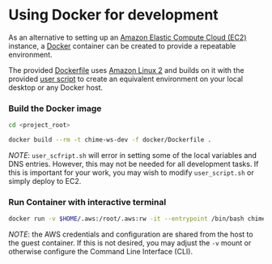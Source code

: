 # Using Docker for development

As an alternative to setting up an [Amazon Elastic Compute Cloud (EC2)](https://aws.amazon.com/pm/ec2/) instance, a [Docker](https://www.docker.com/) container can be created to provide a repeatable environment.

The provided [Dockerfile](./Dockerfile) uses [Amazon Linux 2](https://aws.amazon.com/amazon-linux-2) and builds on it with the provided [user script](../userdata/user_script.sh) to create an equivalent environment on your local desktop or any Docker host.


### Build the Docker image

```bash
cd <project_root>

docker build --rm -t chime-ws-dev -f docker/Dockerfile .
 ```

 _NOTE_: `user_scfript.sh` will error in setting some of the local variables and DNS entries. However, this may not be needed for all development tasks. If this is important for your work, you may wish to modify `user_script.sh` or simply deploy to EC2.

### Run Container with interactive terminal

```bash
docker run -v $HOME/.aws:/root/.aws:rw -it --entrypoint /bin/bash chime-ws-dev
```

_NOTE_: the AWS credentials and configuration are shared from the host to the guest container. If this is not desired, you may adjust the `-v` mount or otherwise configure the Command Line Interface (CLI).